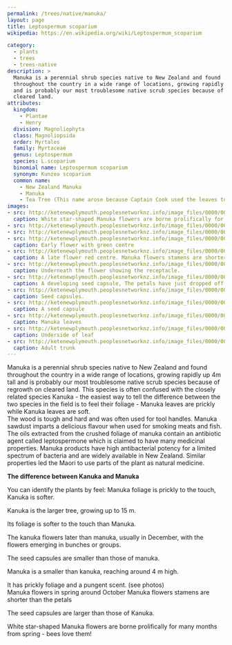 ```yaml
---
permalink: /trees/native/manuka/
layout: page
title: Leptospermum scoparium
wikipedia: https://en.wikipedia.org/wiki/Leptospermum_scoparium

category:
  - plants
  - trees
  - trees-native
description: >
  Manuka is a perennial shrub species native to New Zealand and found
  throughout the country in a wide range of locations, growing rapidly up 4m tall
  and is probably our most troublesome native scrub species because of regrowth on
  cleared land.  
attributes:
  kingdom:
    - Plantae
    - Henry
  division: Magnoliophyta
  class: Magnoliopsida
  order: Myrtales
  family: Myrtaceae
  genus: Leptospermum
  species: L.scoparium
  binomial name: Leptospermum scoparium
  synonym: Kunzea scoparium
  common name:
    - New Zealand Manuka
    - Manuka
    - Tea Tree (This name arose because Captain Cook used the leaves to make a 'tea' drink)
images:
- src: http://ketenewplymouth.peoplesnetworknz.info/image_files/0000/0000/5873/ManukaFlowers__Leptospermum_scoparium_-dec5.jpg
  caption: White star-shaped Manuka flowers are borne prolifically for many months from spring - bees love them!
- src: http://ketenewplymouth.peoplesnetworknz.info/image_files/0000/0002/0754/manuka__Leptospermum__scoparium-3.JPG
- src: http://ketenewplymouth.peoplesnetworknz.info/image_files/0000/0006/9044/Leptospermum_scoparium__Manuka.JPG
- src: http://ketenewplymouth.peoplesnetworknz.info/image_files/0000/0002/6284/Leptospermum_scoparium__Manuka-002.JPG
  caption: Early flower with green centre
- src: http://ketenewplymouth.peoplesnetworknz.info/image_files/0000/0006/9039/Leptospermum_scoparium__Manuka-001.JPG
  caption: A late flower red centre. Manuka flowers stamens are shorter than the petals. Kanuka stamens are longer than the petals.
- src: http://ketenewplymouth.peoplesnetworknz.info/image_files/0000/0002/6289/Leptospermum_scoparium__Manuka-003.JPG
  caption: Underneath the flower showing the receptacle.
- src: http://ketenewplymouth.peoplesnetworknz.info/image_files/0000/0002/6279/Leptospermum_scoparium__Manuka-001.JPG
  caption: A developing seed capsule, The petals have just dropped off.
- src: http://ketenewplymouth.peoplesnetworknz.info/image_files/0000/0007/1964/Leptospermum_scoparium__Manuka_-002.JPG
  caption: Seed capsules.
- src: http://ketenewplymouth.peoplesnetworknz.info/image_files/0000/0002/6274/Leptospermum_scoparium__Manuka.JPG
  caption: A seed capsule
- src: http://ketenewplymouth.peoplesnetworknz.info/image_files/0000/0002/6299/Leptospermum_scoparium__Manuka-005.JPG
  caption: Manuka leaves
- src: http://ketenewplymouth.peoplesnetworknz.info/image_files/0000/0002/6304/Leptospermum_scoparium__Manuka-006.JPG
  caption: Underside of leaf
- src: http://ketenewplymouth.peoplesnetworknz.info/image_files/0000/0002/6309/Leptospermum_scoparium__Manuka-007.JPG
  caption: Adult trunk
---
```


  Manuka is a perennial shrub species native to New Zealand and found
  throughout the country in a wide range of locations, growing rapidly up 4m tall
  and is probably our most troublesome native scrub species because of regrowth on
  cleared land. This species is often confused with the closely related species Kanuka - the easiest way to tell the difference between the two species in the field is
  to feel their foliage - Manuka leaves are prickly while Kanuka leaves are soft.<br>The
  wood is tough and hard and was often used for tool handles. Manuka sawdust imparts
  a delicious flavour when used for smoking meats and fish. The oils extracted from
  the crushed foliage of manuka contain an antibiotic agent called leptospermone which
  is claimed to have many medicinal properties. Manuka products have high antibacterial
  potency for a limited spectrum of bacteria and are widely available in New Zealand.
  Similar properties led the Maori to use parts of the plant as natural medicine.
  
  **The difference between Kanuka and Manuka**
  
  You can identify the plants by feel:
  Manuka foliage is prickly to the touch, Kanuka is softer.
  
  Kanuka is the larger tree, growing up to 15 m.
  
  Its foliage is softer to the touch than Manuka.
  
  The kanuka flowers later than manuka, usually in December, with the flowers emerging
  in bunches or groups.
  
  The seed capsules are smaller than those of manuka.
  
  Manuka is a smaller than kanuka, reaching around 4 m high. 
  
  It has prickly foliage and a pungent scent. (see photos) <br>Manuka flowers in spring around October 
  Manuka flowers stamens are shorter than the petals
  
  The seed capsules are larger than those of Kanuka.
  
  White star-shaped Manuka flowers are borne prolifically for many months from spring - bees love them!